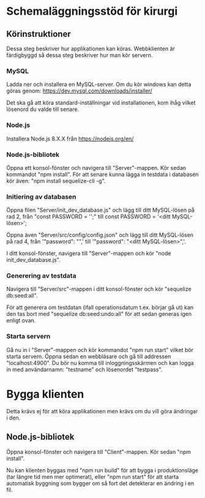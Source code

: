 # Schemaläggningsstöd för kirurgi
## Körinstruktioner
Dessa steg beskriver hur applikationen kan köras.
Webbklienten är färdigbyggd så dessa steg beskriver hur man kör servern.
### MySQL
Ladda ner och installera en MySQL-server. Om du kör windows kan detta göras genom: https://dev.mysql.com/downloads/installer/

Det ska gå att köra standard-inställningar vid installationen, kom ihåg vilket lösenord du valde till senare.
### Node.js
Installera Node.js 8.X.X från https://nodejs.org/en/
### Node.js-bibliotek
Öppna ett konsol-fönster och navigera till "Server"-mappen. Kör sedan kommandot "npm install".
För att senare kunna lägga in testdata i databasen kör även: "npm install sequelize-cli -g".
### Initiering av databasen
Öppna filen "Server/init_dev_database.js" och lägg till ditt MySQL-lösen på rad 2, från "const PASSWORD = '';" till const PASSWORD = '<ditt MySQL-lösen>';

Öppna även "Server/src/config/config.json" och lägg till ditt MySQL-lösen på rad 4, från '"password": "",' till '"password": "<ditt MySQL-lösen>",'.

I ditt konsol-fönster, navigera till "Server"-mappen och kör "node init_dev_database.js".
### Generering av testdata
Navigera till "Server/src"-mappen i ditt konsol-fönster och kör "sequelize db:seed:all".

För att generera om testdatan (ifall operationsdatum t.ex. börjar gå ut) kan den tas bort med "sequelize db:seed:undo:all" för att sedan generas igen enligt ovan.
### Starta servern
Gå nu in i "Server"-mappen och kör kommandot "npm run start" vilket bör starta servern. Öppna sedan en webbläsare och gå till addressen "localhost:4900". Du bör nu komma till inloggningsskärmen och kan logga in med användarnamn: "testname" och lösenordet "testpass".

# Bygga klienten
Detta krävs ej för att köra applikationen men krävs om du vill göra ändringar i den.

## Node.js-bibliotek
Öppna konsol-fönster och navigera till "Client"-mappen. Kör sedan "npm install".

Nu kan klienten byggas med "npm run build" för att bygga i produktionsläge (tar längre tid men mer optimerat), eller "npm run start" för att starta automatisk byggning som bygger om så fort det detekterar en ändring i en fil.
